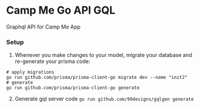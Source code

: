# Camp Me Go API GQL
Graphql API for Camp Me App

### Setup

1. Whenever you make changes to your model, migrate your database and re-generate your prisma code:
```
# apply migrations
go run github.com/prisma/prisma-client-go migrate dev --name "init2"
# generate
go run github.com/prisma/prisma-client-go generate
```
2. Generate gql server code
`go run github.com/99designs/gqlgen generate`
